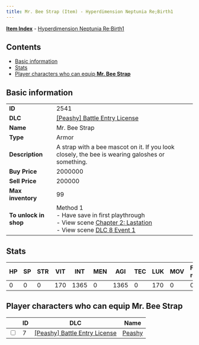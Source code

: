 ```yaml
---
title: Mr. Bee Strap (Item) - Hyperdimension Neptunia Re;Birth1
---
```


[**Item Index**](/neptunia/rb1/item/index.html) - [Hyperdimension Neptunia Re;Birth1](/neptunia/rb1)

## Contents

- [Basic information](#basic-information)
- [Stats](#stats)
- [Player characters who can equip **Mr. Bee Strap**](#player-characters-who-can-equip-mr-bee-strap)

## Basic information

|   |   |
| -- | -- |
| **ID** | 2541 |
| **DLC** | [[Peashy] Battle Entry License](/neptunia/rb1/dlc/8-peashy.html) |
| **Name** | Mr. Bee Strap |
| **Type** | Armor |
| **Description** | A strap with a bee mascot on it. If you look closely, the bee is wearing galoshes or something. |
| **Buy Price** | 2000000 |
| **Sell Price** | 200000 |
| **Max inventory** | 99 |
| **To unlock in shop** | Method 1<br />- Have save in first playthrough<br />- View scene [Chapter 2: Lastation](/neptunia/rb1/scene/1-202-chapter-2-lastation.html)<br />- View scene [DLC 8 Event 1](/neptunia/rb1/scene/8-5020-dlc-8-event-1.html) |


## Stats

| HP | SP | STR | VIT | INT | MEN | AGI | TEC | LUK | MOV | Fire res. | Ice res. | Wind res. | Lightning res. |
| -- | -- | --- | --- | --- | --- | --- | --- | --- | --- | --------- | -------- | --------- | -------------- |
| 0 | 0 | 0 | 170 | 1365 | 0 | 1365 | 0 | 170 | 0 | 0 | 0 | 0 | 0 |


## Player characters who can equip **Mr. Bee Strap**

|    | ID | DLC | Name |
| -- | -- | --- | ---- |
| <input type="checkbox" id="rb1-player-8-7" class="trackbox" /> | 7 | [[Peashy] Battle Entry License](/neptunia/rb1/dlc/8-peashy.html) | [Peashy](/neptunia/rb1/player/8-7-peashy.html) |
